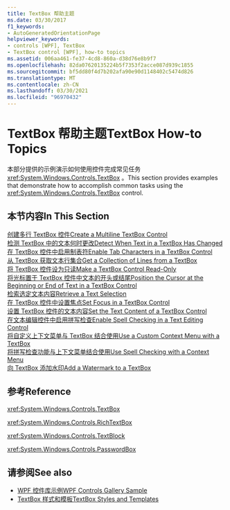 ```yaml
---
title: TextBox 帮助主题
ms.date: 03/30/2017
f1_keywords:
- AutoGeneratedOrientationPage
helpviewer_keywords:
- controls [WPF], TextBox
- TextBox control [WPF], how-to topics
ms.assetid: 006aa461-fe37-4cd8-860a-d38d76e8b9f7
ms.openlocfilehash: 82da07620135224b5f7353f2acce087d939c1855
ms.sourcegitcommit: bf5dd80f4d7b202afa90e90d1148402c5474d826
ms.translationtype: MT
ms.contentlocale: zh-CN
ms.lasthandoff: 03/30/2021
ms.locfileid: "96970432"
---
```

# <a name="textbox-how-to-topics"></a><span data-ttu-id="48e92-102">TextBox 帮助主题</span><span class="sxs-lookup"><span data-stu-id="48e92-102">TextBox How-to Topics</span></span>
<span data-ttu-id="48e92-103">本部分提供的示例演示如何使用控件完成常见任务 <xref:System.Windows.Controls.TextBox> 。</span><span class="sxs-lookup"><span data-stu-id="48e92-103">This section provides examples that demonstrate how to accomplish common tasks using the <xref:System.Windows.Controls.TextBox> control.</span></span>  
  
## <a name="in-this-section"></a><span data-ttu-id="48e92-104">本节内容</span><span class="sxs-lookup"><span data-stu-id="48e92-104">In This Section</span></span>  
 [<span data-ttu-id="48e92-105">创建多行 TextBox 控件</span><span class="sxs-lookup"><span data-stu-id="48e92-105">Create a Multiline TextBox Control</span></span>](how-to-create-a-multiline-textbox-control.md)  
 [<span data-ttu-id="48e92-106">检测 TextBox 中的文本何时更改</span><span class="sxs-lookup"><span data-stu-id="48e92-106">Detect When Text in a TextBox Has Changed</span></span>](how-to-detect-when-text-in-a-textbox-has-changed.md)  
 [<span data-ttu-id="48e92-107">在 TextBox 控件中启用制表符</span><span class="sxs-lookup"><span data-stu-id="48e92-107">Enable Tab Characters in a TextBox Control</span></span>](how-to-enable-tab-characters-in-a-textbox-control.md)  
 [<span data-ttu-id="48e92-108">从 TextBox 获取文本行集合</span><span class="sxs-lookup"><span data-stu-id="48e92-108">Get a Collection of Lines from a TextBox</span></span>](how-to-get-a-collection-of-lines-from-a-textbox.md)  
 [<span data-ttu-id="48e92-109">将 TextBox 控件设为只读</span><span class="sxs-lookup"><span data-stu-id="48e92-109">Make a TextBox Control Read-Only</span></span>](how-to-make-a-textbox-control-read-only.md)  
 [<span data-ttu-id="48e92-110">将光标置于 TextBox 控件中文本的开头或结尾</span><span class="sxs-lookup"><span data-stu-id="48e92-110">Position the Cursor at the Beginning or End of Text in a TextBox Control</span></span>](position-the-cursor-at-the-beginning-or-end-of-text.md)  
 [<span data-ttu-id="48e92-111">检索选定文本内容</span><span class="sxs-lookup"><span data-stu-id="48e92-111">Retrieve a Text Selection</span></span>](how-to-retrieve-a-text-selection.md)  
 [<span data-ttu-id="48e92-112">在 TextBox 控件中设置焦点</span><span class="sxs-lookup"><span data-stu-id="48e92-112">Set Focus in a TextBox Control</span></span>](how-to-set-focus-in-a-textbox-control.md)  
 [<span data-ttu-id="48e92-113">设置 TextBox 控件的文本内容</span><span class="sxs-lookup"><span data-stu-id="48e92-113">Set the Text Content of a TextBox Control</span></span>](how-to-set-the-text-content-of-a-textbox-control.md)  
 [<span data-ttu-id="48e92-114">在文本编辑控件中启用拼写检查</span><span class="sxs-lookup"><span data-stu-id="48e92-114">Enable Spell Checking in a Text Editing Control</span></span>](how-to-enable-spell-checking-in-a-text-editing-control.md)  
 [<span data-ttu-id="48e92-115">将自定义上下文菜单与 TextBox 结合使用</span><span class="sxs-lookup"><span data-stu-id="48e92-115">Use a Custom Context Menu with a TextBox</span></span>](how-to-use-a-custom-context-menu-with-a-textbox.md)  
 [<span data-ttu-id="48e92-116">将拼写检查功能与上下文菜单结合使用</span><span class="sxs-lookup"><span data-stu-id="48e92-116">Use Spell Checking with a Context Menu</span></span>](how-to-use-spell-checking-with-a-context-menu.md)  
 [<span data-ttu-id="48e92-117">向 TextBox 添加水印</span><span class="sxs-lookup"><span data-stu-id="48e92-117">Add a Watermark to a TextBox</span></span>](how-to-add-a-watermark-to-a-textbox.md)  
  
## <a name="reference"></a><span data-ttu-id="48e92-118">参考</span><span class="sxs-lookup"><span data-stu-id="48e92-118">Reference</span></span>  
 <xref:System.Windows.Controls.TextBox>  
  
 <xref:System.Windows.Controls.RichTextBox>  
  
 <xref:System.Windows.Controls.TextBlock>  
  
 <xref:System.Windows.Controls.PasswordBox>  
  
## <a name="see-also"></a><span data-ttu-id="48e92-119">请参阅</span><span class="sxs-lookup"><span data-stu-id="48e92-119">See also</span></span>

- [<span data-ttu-id="48e92-120">WPF 控件库示例</span><span class="sxs-lookup"><span data-stu-id="48e92-120">WPF Controls Gallery Sample</span></span>](https://github.com/Microsoft/WPF-Samples/tree/master/Getting%20Started/ControlsAndLayout)
- [<span data-ttu-id="48e92-121">TextBox 样式和模板</span><span class="sxs-lookup"><span data-stu-id="48e92-121">TextBox Styles and Templates</span></span>](textbox-styles-and-templates.md)
